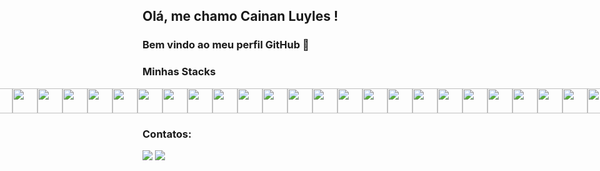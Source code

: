 <link rel="stylesheet" href="https://cdn.jsdelivr.net/gh/devicons/devicon@v2.15.1/devicon.min.css">
          

## Olá, me chamo Cainan Luyles ! 
### Bem vindo ao meu perfil GitHub 👋

### Minhas Stacks
<div style="display:flex; flex-direction:row; justify-content:center; align-items:center, gap:5px">
<img width="40" height="40" src="https://cdn.jsdelivr.net/gh/devicons/devicon/icons/arduino/arduino-original.svg" />
<img width="40" height="40" src="https://cdn.jsdelivr.net/gh/devicons/devicon/icons/bootstrap/bootstrap-original.svg" />
<img width="40" height="40" src="https://cdn.jsdelivr.net/gh/devicons/devicon/icons/csharp/csharp-original.svg" />
<img width="40" height="40" src="https://cdn.jsdelivr.net/gh/devicons/devicon/icons/css3/css3-original.svg" />
<img width="40" height="40" src="https://cdn.jsdelivr.net/gh/devicons/devicon/icons/docker/docker-original.svg" />
<img width="40" height="40" src="https://cdn.jsdelivr.net/gh/devicons/devicon/icons/electron/electron-original.svg" />
<img width="40" height="40" src="https://cdn.jsdelivr.net/gh/devicons/devicon/icons/express/express-original-wordmark.svg" />
<img width="40" height="40" src="https://cdn.jsdelivr.net/gh/devicons/devicon/icons/firebase/firebase-plain.svg" />
<img width="40" height="40" src="https://cdn.jsdelivr.net/gh/devicons/devicon/icons/git/git-original.svg" />
<img width="40" height="40" src="https://cdn.jsdelivr.net/gh/devicons/devicon/icons/github/github-original.svg" />
<img width="40" height="40" src="https://cdn.jsdelivr.net/gh/devicons/devicon/icons/html5/html5-original.svg" />
<img width="40" height="40" src="https://cdn.jsdelivr.net/gh/devicons/devicon/icons/javascript/javascript-original.svg" />
<img width="40" height="40" src="https://cdn.jsdelivr.net/gh/devicons/devicon/icons/jest/jest-plain.svg" />
<img width="40" height="40" src="https://cdn.jsdelivr.net/gh/devicons/devicon/icons/mongodb/mongodb-original.svg" />
<img width="40" height="40" src="https://cdn.jsdelivr.net/gh/devicons/devicon/icons/mysql/mysql-original.svg" />
<img width="40" height="40" src="https://cdn.jsdelivr.net/gh/devicons/devicon/icons/nextjs/nextjs-original.svg" />
<img width="40" height="40" src="https://cdn.jsdelivr.net/gh/devicons/devicon/icons/nodejs/nodejs-original-wordmark.svg" />
<img width="40" height="40" src="https://cdn.jsdelivr.net/gh/devicons/devicon/icons/postgresql/postgresql-original.svg" />
<img width="40" height="40" src="https://cdn.jsdelivr.net/gh/devicons/devicon/icons/react/react-original.svg" />
<img width="40" height="40" src="https://cdn.jsdelivr.net/gh/devicons/devicon/icons/redux/redux-original.svg" />
<img width="40" height="40" src="https://cdn.jsdelivr.net/gh/devicons/devicon/icons/sass/sass-original.svg" />
<img width="40" height="40" src="https://cdn.jsdelivr.net/gh/devicons/devicon/icons/socketio/socketio-original.svg" />
<img width="40" height="40" src="https://cdn.jsdelivr.net/gh/devicons/devicon/icons/sqlite/sqlite-original.svg" />
<img width="40" height="40" src="https://cdn.jsdelivr.net/gh/devicons/devicon/icons/typescript/typescript-original.svg" />
<img width="40" height="40" src="https://cdn.jsdelivr.net/gh/devicons/devicon/icons/vscode/vscode-original.svg" />
</div>          

### Contatos:
<div>
<a href = "mailto:luyles@gmail.com"><img src="https://img.shields.io/badge/Gmail-D14836?style=for-the-badge&logo=gmail&logoColor=white" target="_blank"></a>
<a href="https://www.linkedin.com/in/cainan-luyles/" target="_blank"><img src="https://img.shields.io/badge/-LinkedIn-%230077B5?style=for-the-badge&logo=linkedin&logoColor=white" target="_blank"></a>   
</div>
